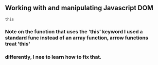 ## Working with and manipulating Javascript DOM

`this`
### Note on the function that uses the 'this' keyword I used a standard func instead of an array function, arrow functions treat 'this'
### differently, I nee to learn how to fix that.